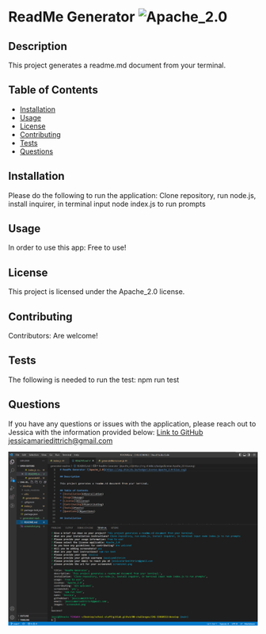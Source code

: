 # ReadMe Generator ![Apache_2.0](https://img.shields.io/badge/License-Apache_2.0-blue.svg)

## Description

This project generates a readme.md document from your terminal.

## Table of Contents
* [Installation](#installation)
* [Usage](#usage)
* [License](#license)
* [Contributing](#contributing)
* [Tests](#tests)
* [Questions](#questions)

## Installation

Please do the following to run the application: Clone repository, run node.js, install inquirer, in terminal input node index.js to run prompts

## Usage

In order to use this app: Free to use!
## License

This project is licensed under the Apache_2.0 license.
## Contributing
Contributors: Are welcome!

## Tests

The following is needed to run the test: npm run test

## Questions

If you have any questions or issues with the application, please reach out to Jessica with the information provided below:
[Link to GitHub](https://github.com/jessicamdittrich)
jessicamariedittrich@gmail.com

![Screenshot of project](screenshot.png)

